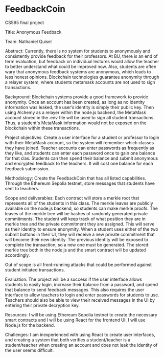 # FeedbackCoin
CS595 final project

Title: Anonymous Feedback

Team: Nathaniel Quisel

Abstract:
Currently, there is no system for students to anonymously and consistently provide feedback for their professors. At BU, there is an end of term evaluation, but feedback on individual lectures would allow the teacher to better understand what could be improved now. Also, students are often wary that anonymous feedback systems are anonymous, which leads to less honest opinions. Blockchain technologies guarantee anonymity through a relayer system, where students metamask accounts are not used to sign transactions.

Background:
Blockchain systems provide a good framework to provide anonymity. Once an account has been created, as long as no identity information was leaked, the user’s identity is simply their public key. Then using Alchemy as a relayer within the node.js backend, the MetaMask account stored in the .env file will be used to sign all student transactions. Thus, a student's MetaMask information would not be exposed on the blockchain within these transactions.

Project objectives:
Create a user interface for a student or professor to login with their MetaMask account, so the system will remember which classes they have joined. Teacher accounts can enter passwords as frequently as they like, and students can enter each password once to gain one balance for that clas. Students can then spend their balance and submit anonymous and encrypted feedback to the teachers. It will cost one balance for each feedback submission.

Methodology:
Create the FeedbackCoin that has all listed capabilities. Through the Ethereum Sepolia testnet, store messages that students have sent to teachers.

Scope and deliverables:
Each contract will store a merkle root that represents all of the students in this class. The merkle leaves are publicly available on the node.js backend, so students can make merkle proofs. The leaves of the merkle tree will be hashes of randomly generated private commitments. The student will keep track of what position they are in merkle tree and the private commitment they are assigned. This will serve as their identity to ensure anonymity. When a student uses either of the two submit buttons in their UI, they will receive a new private commitment that will become their new identity. The previous identity will be exposed to complete the transaction, so a new one must be generated. The stored merkle tree both in the node.js and the smart contract will be updated accordingly. 

Out of scope is all front-running attacks that could be performed against student initiated transactions.

Evaluation:
The project will be a success if the user interface allows students to easily login, increase their balance from a password, and spend that balance to send feedback messages. This also requires the user interface to allow teachers to login and enter passwords for students to use. Teachers should also be able to view their received messages in the UI by entering their private decryption key. 

Resources:
I will be using Ethereum Sepolia testnet to create the necessary smart contracts and I will be using React for the frontend UI. I will use Node.js for the backend.

Challenges:
I am inexperienced with using React to create user interfaces, and creating a system that both verifies a student/teacher is a student/teacher when creating an account and does not leak the identity of the user seems difficult.


